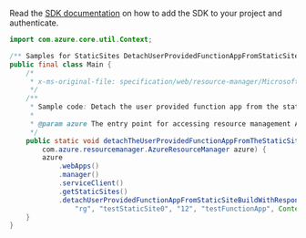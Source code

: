 Read the [SDK documentation](https://github.com/Azure/azure-sdk-for-java/blob/azure-resourcemanager_2.15.0/sdk/resourcemanager/azure-resourcemanager/README.md) on how to add the SDK to your project and authenticate.

```java
import com.azure.core.util.Context;

/** Samples for StaticSites DetachUserProvidedFunctionAppFromStaticSiteBuild. */
public final class Main {
    /*
     * x-ms-original-file: specification/web/resource-manager/Microsoft.Web/stable/2021-03-01/examples/DetachUserProvidedFunctionAppFromStaticSiteBuild.json
     */
    /**
     * Sample code: Detach the user provided function app from the static site build.
     *
     * @param azure The entry point for accessing resource management APIs in Azure.
     */
    public static void detachTheUserProvidedFunctionAppFromTheStaticSiteBuild(
        com.azure.resourcemanager.AzureResourceManager azure) {
        azure
            .webApps()
            .manager()
            .serviceClient()
            .getStaticSites()
            .detachUserProvidedFunctionAppFromStaticSiteBuildWithResponse(
                "rg", "testStaticSite0", "12", "testFunctionApp", Context.NONE);
    }
}
```
